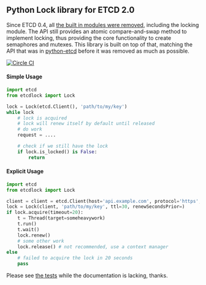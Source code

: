 ## Python Lock library for ETCD 2.0

Since ETCD 0.4, all [the built in modules were removed](https://groups.google.com/d/msg/etcd-dev/ubcPWuL8wSg/7GeaxSHhIb0J), including the locking module. The API still provides an atomic compare-and-swap method to implement locking, thus providing the core functionality to create semaphores and mutexes. This library is built on top of that, matching the API that was in [python-etcd](https://github.com/jplana/python-etcd) before it was removed as much as possible.

[![Circle CI](https://circleci.com/gh/appuri/python-etcd-lock.svg?style=shield)](https://circleci.com/gh/appuri/python-etcd-lock)

#### Simple Usage

```python
import etcd
from etcdlock import Lock

lock = Lock(etcd.Client(), 'path/to/my/key')
while lock
    # lock is acquired
    # lock will renew itself by default until released
    # do work
    request = ....

    # check if we still have the lock
    if lock.is_locked() is False:
        return
```

#### Explicit Usage

```python
import etcd
from etcdlock import Lock

client = client = etcd.Client(host='api.example.com', protocol='https', port=443, version_prefix='/etcd')
lock = Lock(client, 'path/to/my/key', ttl=30, renewSecondsPrior=)
if lock.acquire(timeout=20):
    t = Thread(target=someheavywork)
    t.run()
    t.wait()
    lock.renew()
    # some other work
    lock.release() # not recommended, use a context manager
else
    # failed to acquire the lock in 20 seconds
    pass
```

Please see [the tests](https://github.com/appuri/python-etcd-lock/blob/master/tests/lock_tests.py) while the documentation is lacking, thanks.
